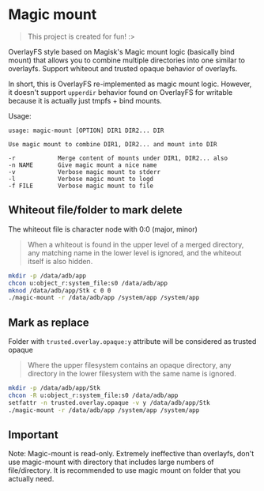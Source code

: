 # Magic mount

> This project is created for fun! :>

OverlayFS style based on Magisk's Magic mount logic (basically bind mount) that allows you to combine multiple directories into one similar to overlayfs. Support whiteout and trusted opaque behavior of overlayfs.

In short, this is OverlayFS re-implemented as magic mount logic. However, it doesn't support `upperdir` behavior found on OverlayFS for writable because it is actually just tmpfs + bind mounts.

Usage:

```
usage: magic-mount [OPTION] DIR1 DIR2... DIR

Use magic mount to combine DIR1, DIR2... and mount into DIR

-r            Merge content of mounts under DIR1, DIR2... also
-n NAME       Give magic mount a nice name
-v            Verbose magic mount to stderr
-l            Verbose magic mount to logd
-f FILE       Verbose magic mount to file
```

## Whiteout file/folder to mark delete

The whiteout file is character node with 0:0 (major, minor)

> When a whiteout is found in the upper level of a merged directory, any matching name in the lower level is ignored, and the whiteout itself is also hidden.

```bash
mkdir -p /data/adb/app
chcon u:object_r:system_file:s0 /data/adb/app
mknod /data/adb/app/Stk c 0 0
./magic-mount -r /data/adb/app /system/app /system/app

```

## Mark as replace

Folder with `trusted.overlay.opaque:y` attribute will be considered as trusted opaque

> Where the upper filesystem contains an opaque directory, any directory in the lower filesystem with the same name is ignored.

```bash
mkdir -p /data/adb/app/Stk
chcon -R u:object_r:system_file:s0 /data/adb/app
setfattr -n trusted.overlay.opaque -v y /data/adb/app/Stk
./magic-mount -r /data/adb/app /system/app /system/app

```

## Important

Note: Magic-mount is read-only. Extremely ineffective than overlayfs, don't use magic-mount with directory that includes large numbers of file/directory. It is recommended to use magic mount on folder that you actually need.
